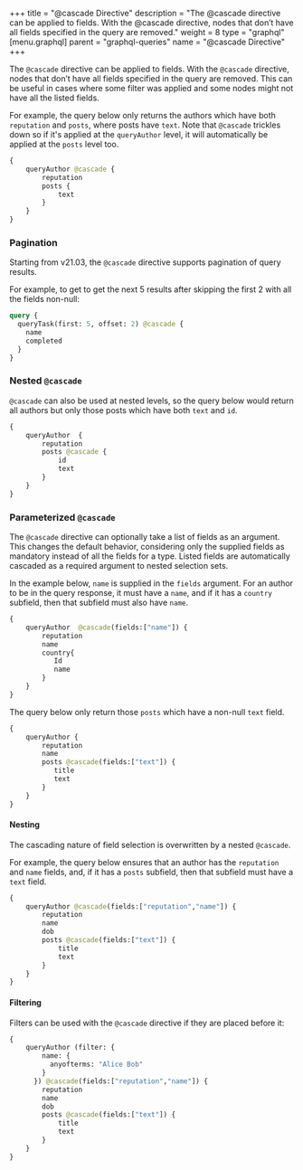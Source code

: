 +++
title = "@cascade Directive"
description = "The @cascade directive can be applied to fields. With the @cascade directive, nodes that don’t have all fields specified in the query are removed."
weight = 8
type = "graphql"
[menu.graphql]
    parent = "graphql-queries"
    name = "@cascade Directive"
+++

The `@cascade` directive can be applied to fields. With the `@cascade`
directive, nodes that don’t have all fields specified in the query are removed.
This can be useful in cases where some filter was applied and some nodes might not
have all the listed fields.

For example, the query below only returns the authors which have both `reputation`
and `posts`, where posts have `text`. Note that `@cascade` trickles down so if it's applied at the `queryAuthor`
level, it will automatically be applied at the `posts` level too.

```graphql
{
    queryAuthor @cascade {
        reputation
        posts {
            text
        }
    }
}
```

### Pagination

Starting from v21.03, the `@cascade` directive supports pagination of query results.

For example, to get to get the next 5 results after skipping the first 2 with all the fields non-null:

```graphql
query {
  queryTask(first: 5, offset: 2) @cascade {
    name
    completed
  }
}
```

### Nested `@cascade`

`@cascade` can also be used at nested levels, so the query below would return all authors
but only those posts which have both `text` and `id`.

```graphql
{
    queryAuthor  {
        reputation
        posts @cascade {
            id
            text
        }
    }
}
```

### Parameterized `@cascade`

The `@cascade` directive can optionally take a list of fields as an argument. This changes the default behavior, considering only the supplied fields as mandatory instead of all the fields for a type.
Listed fields are automatically cascaded as a required argument to nested selection sets.

In the example below, `name` is supplied in the `fields` argument. For an author to be in the query response, it must have a `name`, and if it has a `country` subfield, then that subfield must also have `name`.

```graphql
{
    queryAuthor  @cascade(fields:["name"]) {
        reputation
        name
        country{
           Id
           name
        }
    }
}
```

The query below only return those `posts` which have a non-null `text` field.

```graphql
{
    queryAuthor {
        reputation
        name
        posts @cascade(fields:["text"]) {
           title
           text
        }
    }
}
```

#### Nesting

The cascading nature of field selection is overwritten by a nested `@cascade`.

For example, the query below ensures that an author has the `reputation` and `name` fields, and, if it has a `posts` subfield, then that subfield must have a `text` field.

```graphql
{
    queryAuthor @cascade(fields:["reputation","name"]) {
        reputation
        name
        dob
        posts @cascade(fields:["text"]) {
            title
            text
        }
    }
}
```


#### Filtering

Filters can be used with the `@cascade` directive if they are placed before it:

```graphql
{
    queryAuthor (filter: {
        name: {
          anyofterms: "Alice Bob"
        }
      }) @cascade(fields:["reputation","name"]) {
        reputation
        name
        dob
        posts @cascade(fields:["text"]) {
            title
            text
        }
    }
}
```

